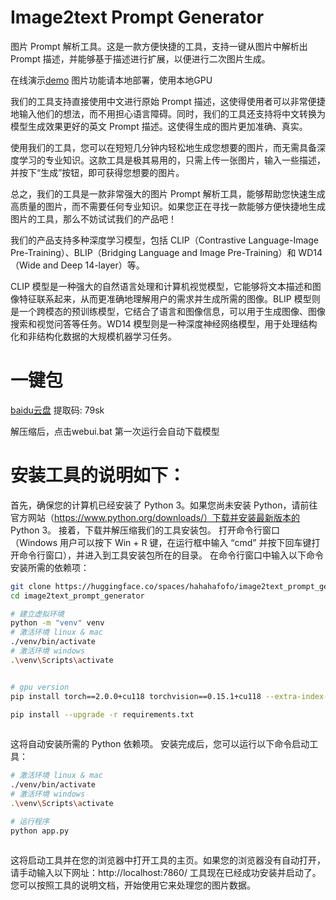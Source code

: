 # Image2text Prompt Generator

图片 Prompt 解析工具。这是一款方便快捷的工具，支持一键从图片中解析出 Prompt 描述，并能够基于描述进行扩展，以便进行二次图片生成。

在线演示[demo](https://huggingface.co/spaces/hahahafofo/image2text_prompt_generator)
图片功能请本地部署，使用本地GPU


我们的工具支持直接使用中文进行原始 Prompt 描述，这使得使用者可以非常便捷地输入他们的想法，而不用担心语言障碍。同时，我们的工具还支持将中文转换为模型生成效果更好的英文 Prompt 描述。这使得生成的图片更加准确、真实。

使用我们的工具，您可以在短短几分钟内轻松地生成您想要的图片，而无需具备深度学习的专业知识。这款工具是极其易用的，只需上传一张图片，输入一些描述，并按下“生成”按钮，即可获得您想要的图片。

总之，我们的工具是一款非常强大的图片 Prompt 解析工具，能够帮助您快速生成高质量的图片，而不需要任何专业知识。如果您正在寻找一款能够方便快捷地生成图片的工具，那么不妨试试我们的产品吧！

我们的产品支持多种深度学习模型，包括 CLIP（Contrastive Language-Image Pre-Training）、BLIP（Bridging Language and Image Pre-Training）和 WD14（Wide and Deep 14-layer）等。

CLIP 模型是一种强大的自然语言处理和计算机视觉模型，它能够将文本描述和图像特征联系起来，从而更准确地理解用户的需求并生成所需的图像。BLIP 模型则是一个跨模态的预训练模型，它结合了语言和图像信息，可以用于生成图像、图像搜索和视觉问答等任务。WD14 模型则是一种深度神经网络模型，用于处理结构化和非结构化数据的大规模机器学习任务。

# 一键包

[baidu云盘](https://pan.baidu.com/s/1pKtpPmiuliX7rf0z-5HY_w?pwd=79sk) 提取码: 79sk

解压缩后，点击webui.bat
第一次运行会自动下载模型

# 安装工具的说明如下：

首先，确保您的计算机已经安装了 Python 3。如果您尚未安装 Python，请前往官方网站（https://www.python.org/downloads/）下载并安装最新版本的 Python 3。
接着，下载并解压缩我们的工具安装包。
打开命令行窗口（Windows 用户可以按下 Win + R 键，在运行框中输入 “cmd” 并按下回车键打开命令行窗口），并进入到工具安装包所在的目录。
在命令行窗口中输入以下命令安装所需的依赖项：


```bash
git clone https://huggingface.co/spaces/hahahafofo/image2text_prompt_generator
cd image2text_prompt_generator

# 建立虚拟环境
python -m "venv" venv
# 激活环境 linux & mac 
./venv/bin/activate
# 激活环境 windows
.\venv\Scripts\activate


# gpu version
pip install torch==2.0.0+cu118 torchvision==0.15.1+cu118 --extra-index-url https://download.pytorch.org/whl/cu118

pip install --upgrade -r requirements.txt
  
```

这将自动安装所需的 Python 依赖项。
安装完成后，您可以运行以下命令启动工具：
```bash
# 激活环境 linux & mac
./venv/bin/activate
# 激活环境 windows
.\venv\Scripts\activate

# 运行程序
python app.py
    
```


这将启动工具并在您的浏览器中打开工具的主页。如果您的浏览器没有自动打开，请手动输入以下网址：http://localhost:7860/
工具现在已经成功安装并启动了。您可以按照工具的说明文档，开始使用它来处理您的图片数据。


